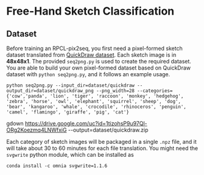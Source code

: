 # Free-Hand Sketch Classification


## Dataset

Before training an RPCL-pix2seq, you first need a pixel-formed sketch dataset translated from [QuickDraw dataset](https://quickdraw.withgoogle.com/data). Each sketch image is in **48x48x1**. The provided `seq2png.py` is used to create the required dataset. You are able to build your own pixel-formed dataset based on QuickDraw dataset with
``python seq2png.py``, and it follows an example usage.

```
python seq2png.py --input_dir=dataset/quickdraw --output_dir=dataset/quickdraw_png --png_width=28 --categories={'cow','panda', 'lion', 'tiger', 'raccoon', 'monkey', 'hedgehog', 'zebra', 'horse', 'owl', 'elephant', 'squirrel', 'sheep', 'dog', 'bear', 'kangaroo', 'whale', 'crocodile', 'rhinoceros', 'penguin', 'camel', 'flamingo', 'giraffe', 'pig', 'cat'}
```



gdown https://drive.google.com/uc?id=1tizohsP9u97Ql-ORg2Koezmq4LNWfxiG --output=dataset/quickdraw.zip

Each category of sketch images will be packaged in a single `.npz` file, and it will take about 30 to 60 minutes for each file translation. You might need the `svgwrite` python module, which can be installed as

```
conda install -c omnia svgwrite=1.1.6
```